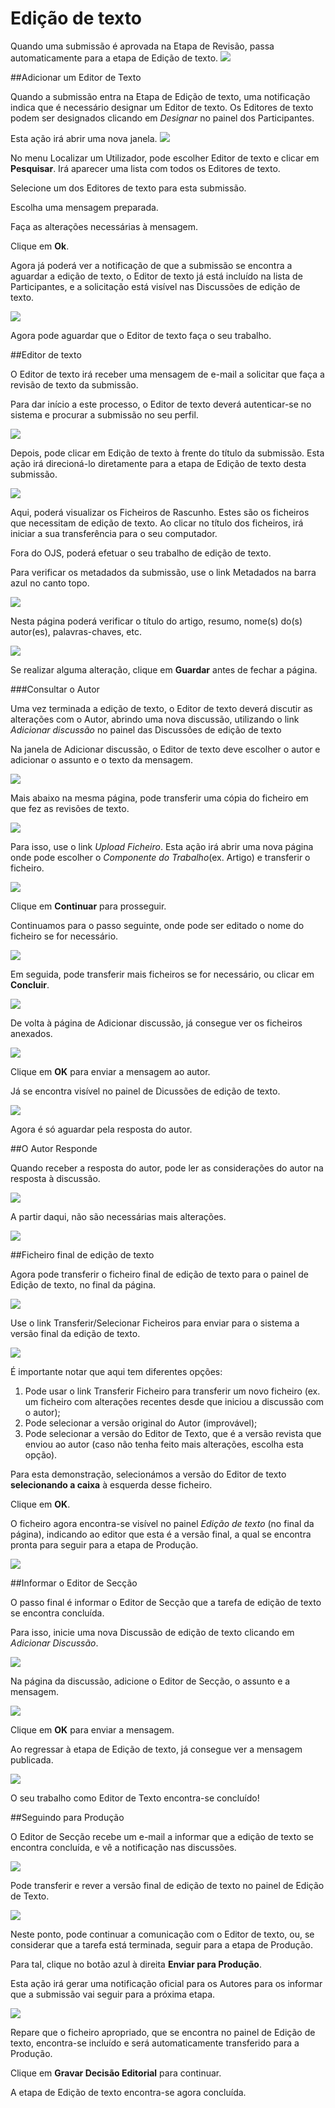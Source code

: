 # Edição de texto

Quando uma submissão é aprovada na Etapa de Revisão, passa automaticamente para a etapa de Edição de texto.
![](learning-ojs-3-ed-copyediting.png)

##Adicionar um Editor de Texto

Quando a submissão entra na Etapa de Edição de texto, uma notificação indica que é necessário designar um Editor de texto. Os Editores de texto podem ser designados clicando em *Designar* no painel dos Participantes.

Esta ação irá abrir uma nova janela.
![](learning-ojs-3-ed-copyediting-add.png)

No menu Localizar um Utilizador, pode escolher Editor de texto e clicar em **Pesquisar**. Irá aparecer uma lista com todos os Editores de texto.

Selecione um dos Editores de texto para esta submissão.

Escolha uma mensagem preparada.

Faça as alterações necessárias à mensagem.

Clique em **Ok**.

Agora já poderá ver a notificação de que a submissão se encontra a aguardar a edição de texto, o Editor de texto já está incluído na lista de Participantes, e a solicitação está visível nas Discussões de edição de texto.

![](learning-ojs-3-ed-copyediting-add-dash.png)

Agora pode aguardar que o Editor de texto faça o seu trabalho.

##Editor de texto

O Editor de texto irá receber uma mensagem de e-mail a solicitar que faça a revisão de texto da submissão.

Para dar início a este processo, o Editor de texto deverá autenticar-se no sistema e procurar a submissão no seu perfil.

![](learning-ojs-3-ce-dash.png)

Depois, pode clicar em Edição de texto à frente do título da submissão. Esta ação irá direcioná-lo diretamente para a etapa de Edição de texto desta submissão.

![](learning-ojs-3-ce-submission.png)

Aqui, poderá visualizar os Ficheiros de Rascunho. Estes são os ficheiros que necessitam de edição de texto. Ao clicar no título dos ficheiros, irá iniciar a sua transferência para o seu computador.

Fora do OJS, poderá efetuar o seu trabalho de edição de texto. 

Para verificar os metadados da submissão, use o link Metadados na barra azul no canto topo.

![](learning-ojs-3-ce-copyediting-metadata.png)

Nesta página poderá verificar o título do artigo, resumo, nome(s) do(s) autor(es), palavras-chaves, etc.

![](learning-ojs-3-ce-copyediting-metadata2.png)

Se realizar alguma alteração, clique em **Guardar** antes de fechar a página.

###Consultar o Autor

Uma vez terminada a edição de texto, o Editor de texto deverá discutir as alterações com o Autor, abrindo uma nova discussão, utilizando o link *Adicionar discussão* no painel das Discussões de edição de texto

Na janela de Adicionar discussão, o Editor de texto deve escolher o autor e adicionar o assunto e o texto da mensagem.

![](learning-ojs-3-ce-add-discussion.png)

Mais abaixo na mesma página, pode transferir uma cópia do ficheiro em que fez as revisões de texto.

![](learning-ojs-3-ce-add-discussion2.png)

Para isso, use o link *Upload Ficheiro*. Esta ação irá abrir uma nova página onde pode escolher o *Componente do Trabalho*(ex. Artigo) e transferir o ficheiro.

![](learning-ojs-3-ce-upload1.png)

Clique em **Continuar** para prosseguir.

Continuamos para o passo seguinte, onde pode ser editado o nome do ficheiro se for necessário.

![](learning-ojs-3-ce-upload2.png)

Em seguida, pode transferir mais ficheiros se for necessário, ou clicar em **Concluir**.

![](learning-ojs-3-ce-upload3.png)

De volta à página de Adicionar discussão, já consegue ver os ficheiros anexados.

![](learning-ojs-3-ce-upload4.png)

Clique em **OK** para enviar a mensagem ao autor.

Já se encontra visível no painel de Dicussões de edição de texto.

![](learning-ojs-3-ce-discussion.png)

Agora é só aguardar pela resposta do autor.

##O Autor Responde

Quando receber a resposta do autor, pode ler as considerações do autor na resposta à discussão.

![](learning-ojs-3-se-author-copyedits.png)

A partir daqui, não são necessárias mais alterações.

![](learning-ojs-3-se-author-copyedits-reply.png)


##Ficheiro final de edição de texto

Agora pode transferir o ficheiro final de edição de texto para o painel de Edição de texto, no final da página.

![](learning-ojs-3-ce-copyedited.png)

Use o link Transferir/Selecionar Ficheiros para enviar para o sistema a versão final da edição de texto.

![](learning-ojs-3-ce-copyedited-upload-select.png)

É importante notar que aqui tem diferentes opções:

1. Pode usar o link Transferir Ficheiro para transferir um novo ficheiro (ex. um ficheiro com alterações recentes desde que iniciou a discussão com o autor);
2. Pode selecionar a versão original do Autor (improvável);
3. Pode selecionar a versão do Editor de Texto, que é a versão revista que enviou ao autor (caso não tenha feito mais alterações, escolha esta opção).

Para esta demonstração, selecionámos a versão do Editor de texto **selecionando a caixa** à esquerda desse ficheiro.

Clique em **OK**.

O ficheiro agora encontra-se visível no painel *Edição de texto* (no final da página), indicando ao editor que esta é a versão final, a qual se encontra pronta para seguir para a etapa de Produção.

![](learning-ojs-3-ce-copyedited2.png)

##Informar o Editor de Secção

O passo final é informar o Editor de Secção que a tarefa de edição de texto se encontra concluída.

Para isso, inicie uma nova Discussão de edição de texto clicando em *Adicionar Discussão*.

![](learning-ojs-3-ce-copyedited-final.png)

Na página da discussão, adicione o Editor de Secção, o assunto e a mensagem.

![](learning-ojs-3-ce-copyedited-discussion.png)

Clique em **OK** para enviar a mensagem.

Ao regressar à etapa de Edição de texto, já consegue ver a mensagem publicada.

![](learning-ojs-3-ce-copyedited-done.png)

O seu trabalho como Editor de Texto encontra-se concluído!

##Seguindo para Produção

O Editor de Secção recebe um e-mail a informar que a edição de texto se encontra concluída, e vê a notificação nas discussões.

![](learning-ojs-3-se-copyedited-dash.png)

Pode transferir e rever a versão final de edição de texto no painel de Edição de Texto.

![](learning-ojs-3-se-copyedited-files.png)

Neste ponto, pode continuar a comunicação com o Editor de texto, ou, se considerar que a tarefa está terminada, seguir para a etapa de Produção.

Para tal, clique no botão azul à direita **Enviar para Produção**.

Esta ação irá gerar uma notificação oficial para os Autores para os informar que a submissão vai seguir para a próxima etapa.

![](learning-ojs-3-se-send-to-production.png)

Repare que o ficheiro apropriado, que se encontra no painel de Edição de texto, encontra-se incluído e será automaticamente transferido para a Produção.

Clique em **Gravar Decisão Editorial** para continuar.

A etapa de Edição de texto encontra-se agora concluída.